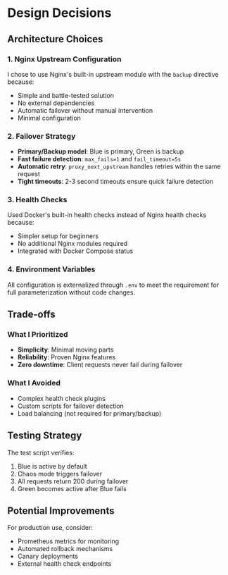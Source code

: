# Design Decisions

## Architecture Choices

### 1. Nginx Upstream Configuration
I chose to use Nginx's built-in upstream module with the `backup` directive because:
- Simple and battle-tested solution
- No external dependencies
- Automatic failover without manual intervention
- Minimal configuration

### 2. Failover Strategy
- **Primary/Backup model**: Blue is primary, Green is backup
- **Fast failure detection**: `max_fails=1` and `fail_timeout=5s`
- **Automatic retry**: `proxy_next_upstream` handles retries within the same request
- **Tight timeouts**: 2-3 second timeouts ensure quick failure detection

### 3. Health Checks
Used Docker's built-in health checks instead of Nginx health checks because:
- Simpler setup for beginners
- No additional Nginx modules required
- Integrated with Docker Compose status

### 4. Environment Variables
All configuration is externalized through `.env` to meet the requirement for full parameterization without code changes.

## Trade-offs

### What I Prioritized
- **Simplicity**: Minimal moving parts
- **Reliability**: Proven Nginx features
- **Zero downtime**: Client requests never fail during failover

### What I Avoided
- Complex health check plugins
- Custom scripts for failover detection
- Load balancing (not required for primary/backup)

## Testing Strategy
The test script verifies:
1. Blue is active by default
2. Chaos mode triggers failover
3. All requests return 200 during failover
4. Green becomes active after Blue fails

## Potential Improvements
For production use, consider:
- Prometheus metrics for monitoring
- Automated rollback mechanisms
- Canary deployments
- External health check endpoints